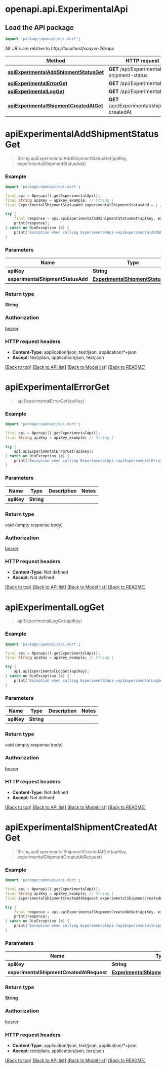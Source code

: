 # openapi.api.ExperimentalApi

## Load the API package
```dart
import 'package:openapi/api.dart';
```

All URIs are relative to *http://localhost/saayer-26/app*

Method | HTTP request | Description
------------- | ------------- | -------------
[**apiExperimentalAddShipmentStatusGet**](ExperimentalApi.md#apiexperimentaladdshipmentstatusget) | **GET** /api/Experimental/add-shipment-status | 
[**apiExperimentalErrorGet**](ExperimentalApi.md#apiexperimentalerrorget) | **GET** /api/Experimental/error | 
[**apiExperimentalLogGet**](ExperimentalApi.md#apiexperimentallogget) | **GET** /api/Experimental/log | 
[**apiExperimentalShipmentCreatedAtGet**](ExperimentalApi.md#apiexperimentalshipmentcreatedatget) | **GET** /api/Experimental/shipment-createdAt | 


# **apiExperimentalAddShipmentStatusGet**
> String apiExperimentalAddShipmentStatusGet(apiKey, experimentalShipmentStatusAdd)



### Example
```dart
import 'package:openapi/api.dart';

final api = Openapi().getExperimentalApi();
final String apiKey = apiKey_example; // String | 
final ExperimentalShipmentStatusAdd experimentalShipmentStatusAdd = ; // ExperimentalShipmentStatusAdd | 

try {
    final response = api.apiExperimentalAddShipmentStatusGet(apiKey, experimentalShipmentStatusAdd);
    print(response);
} catch on DioException (e) {
    print('Exception when calling ExperimentalApi->apiExperimentalAddShipmentStatusGet: $e\n');
}
```

### Parameters

Name | Type | Description  | Notes
------------- | ------------- | ------------- | -------------
 **apiKey** | **String**|  | 
 **experimentalShipmentStatusAdd** | [**ExperimentalShipmentStatusAdd**](ExperimentalShipmentStatusAdd.md)|  | [optional] 

### Return type

**String**

### Authorization

[bearer](../README.md#bearer)

### HTTP request headers

 - **Content-Type**: application/json, text/json, application/*+json
 - **Accept**: text/plain, application/json, text/json

[[Back to top]](#) [[Back to API list]](../README.md#documentation-for-api-endpoints) [[Back to Model list]](../README.md#documentation-for-models) [[Back to README]](../README.md)

# **apiExperimentalErrorGet**
> apiExperimentalErrorGet(apiKey)



### Example
```dart
import 'package:openapi/api.dart';

final api = Openapi().getExperimentalApi();
final String apiKey = apiKey_example; // String | 

try {
    api.apiExperimentalErrorGet(apiKey);
} catch on DioException (e) {
    print('Exception when calling ExperimentalApi->apiExperimentalErrorGet: $e\n');
}
```

### Parameters

Name | Type | Description  | Notes
------------- | ------------- | ------------- | -------------
 **apiKey** | **String**|  | 

### Return type

void (empty response body)

### Authorization

[bearer](../README.md#bearer)

### HTTP request headers

 - **Content-Type**: Not defined
 - **Accept**: Not defined

[[Back to top]](#) [[Back to API list]](../README.md#documentation-for-api-endpoints) [[Back to Model list]](../README.md#documentation-for-models) [[Back to README]](../README.md)

# **apiExperimentalLogGet**
> apiExperimentalLogGet(apiKey)



### Example
```dart
import 'package:openapi/api.dart';

final api = Openapi().getExperimentalApi();
final String apiKey = apiKey_example; // String | 

try {
    api.apiExperimentalLogGet(apiKey);
} catch on DioException (e) {
    print('Exception when calling ExperimentalApi->apiExperimentalLogGet: $e\n');
}
```

### Parameters

Name | Type | Description  | Notes
------------- | ------------- | ------------- | -------------
 **apiKey** | **String**|  | 

### Return type

void (empty response body)

### Authorization

[bearer](../README.md#bearer)

### HTTP request headers

 - **Content-Type**: Not defined
 - **Accept**: Not defined

[[Back to top]](#) [[Back to API list]](../README.md#documentation-for-api-endpoints) [[Back to Model list]](../README.md#documentation-for-models) [[Back to README]](../README.md)

# **apiExperimentalShipmentCreatedAtGet**
> String apiExperimentalShipmentCreatedAtGet(apiKey, experimentalShipmentCreatedAtRequest)



### Example
```dart
import 'package:openapi/api.dart';

final api = Openapi().getExperimentalApi();
final String apiKey = apiKey_example; // String | 
final ExperimentalShipmentCreatedAtRequest experimentalShipmentCreatedAtRequest = ; // ExperimentalShipmentCreatedAtRequest | 

try {
    final response = api.apiExperimentalShipmentCreatedAtGet(apiKey, experimentalShipmentCreatedAtRequest);
    print(response);
} catch on DioException (e) {
    print('Exception when calling ExperimentalApi->apiExperimentalShipmentCreatedAtGet: $e\n');
}
```

### Parameters

Name | Type | Description  | Notes
------------- | ------------- | ------------- | -------------
 **apiKey** | **String**|  | 
 **experimentalShipmentCreatedAtRequest** | [**ExperimentalShipmentCreatedAtRequest**](ExperimentalShipmentCreatedAtRequest.md)|  | [optional] 

### Return type

**String**

### Authorization

[bearer](../README.md#bearer)

### HTTP request headers

 - **Content-Type**: application/json, text/json, application/*+json
 - **Accept**: text/plain, application/json, text/json

[[Back to top]](#) [[Back to API list]](../README.md#documentation-for-api-endpoints) [[Back to Model list]](../README.md#documentation-for-models) [[Back to README]](../README.md)

